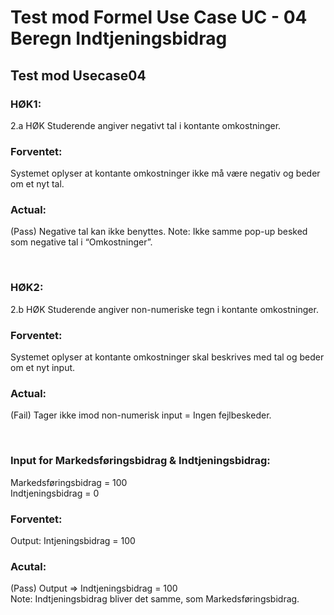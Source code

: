 # Test mod Formel Use Case UC - 04 Beregn Indtjeningsbidrag

## Test mod Usecase04

### HØK1:
2.a HØK Studerende angiver negativt tal i kontante omkostninger.

### Forventet:
Systemet oplyser at kontante omkostninger ikke må være negativ og beder om et nyt tal.

### Actual:
(Pass) Negative tal kan ikke benyttes. Note: Ikke samme pop-up besked som negative tal i “Omkostninger”. 

<br />

### HØK2:
2.b HØK Studerende angiver non-numeriske tegn i kontante omkostninger.

### Forventet:
Systemet oplyser at kontante omkostninger skal beskrives med tal og beder om et nyt input.

### Actual:
(Fail) Tager ikke imod non-numerisk input = Ingen fejlbeskeder.

<br />

### Input for Markedsføringsbidrag & Indtjeningsbidrag:
Markedsføringsbidrag = 100
<br />
Indtjeningsbidrag    = 0
### Forventet:
Output: Intjeningsbidrag = 100 
### Acutal:
(Pass) Output => Indtjeningsbidrag = 100 
<br />
Note: Indtjeningsbidrag bliver det samme, som Markedsføringsbidrag.



